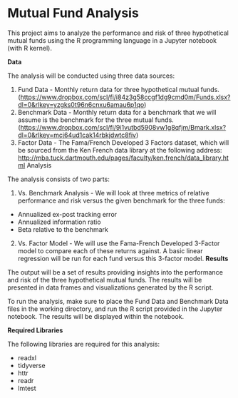# Mutual Fund Analysis

This project aims to analyze the performance and risk of three hypothetical mutual funds using the R programming language in a Jupyter notebook (with R kernel).

**Data**

The analysis will be conducted using three data sources:

1. Fund Data - Monthly return data for three hypothetical mutual funds. (https://www.dropbox.com/scl/fi/i84z3g58ccgf1dg9cmd0m/Funds.xlsx?dl=0&rlkey=yzgks0t96n6cnxu6amau6p1qo)
2. Benchmark Data - Monthly return data for a benchmark that we will assume is the benchmark for the three mutual funds. (https://www.dropbox.com/scl/fi/9i1vutbd5908vw1g8qfjm/Bmark.xlsx?dl=0&rlkey=mcj64ud1cak14rbkjdwtc8fiv)
3. Factor Data - The Fama/French Developed 3 Factors dataset, which will be sourced from the Ken French data library at the following address: http://mba.tuck.dartmouth.edu/pages/faculty/ken.french/data_library.html
Analysis

The analysis consists of two parts:

1. Vs. Benchmark Analysis - We will look at three metrics of relative performance and risk versus the given benchmark for the three funds:
- Annualized ex-post tracking error
- Annualized information ratio
- Beta relative to the benchmark
2. Vs. Factor Model - We will use the Fama-French Developed 3-Factor model to compare each of these returns against. A basic linear regression will be run for each fund versus this 3-factor model.
**Results**

The output will be a set of results providing insights into the performance and risk of the three hypothetical mutual funds. The results will be presented in data frames and visualizations generated by the R script.

To run the analysis, make sure to place the Fund Data and Benchmark Data files in the working directory, and run the R script provided in the Jupyter notebook. The results will be displayed within the notebook.

**Required Libraries**

The following libraries are required for this analysis:

- readxl
- tidyverse
- httr
- readr
- lmtest


